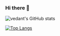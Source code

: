 ### Hi there 👋

![vedant's GitHub stats](https://github-readme-stats.vercel.app/api?username=vedantjain8&show_icons=true&count_private=true&theme=tokyonight)

[![Top Langs](https://github-readme-stats.vercel.app/api/top-langs/?username=vedantjain8&theme=tokyonight&layout=compact)](https://github.com/anuraghazra/github-readme-stats)


<!--
**vedantjain8/vedantjain8** is a ✨ _special_ ✨ repository because its `README.md` (this file) appears on your GitHub profile.

Here are some ideas to get you started:

- 🔭 I’m currently working on ...
- 🌱 I’m currently learning ...
- 👯 I’m looking to collaborate on ...
- 🤔 I’m looking for help with ...
- 💬 Ask me about ...
- 📫 How to reach me: ...
- 😄 Pronouns: ...
- ⚡ Fun fact: ...
-->
